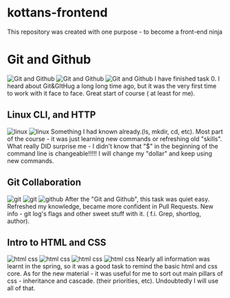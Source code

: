 # kottans-frontend
This repository was created with one purpose - to become a front-end ninja

# Git and Github
![Git and Github](https://github.com/artellos747/kottans-frontend/raw/master/task0/task0_0.png)
![Git and Github](https://github.com/artellos747/kottans-frontend/raw/master/task0/task0_11.png)
![Git and Github](https://github.com/artellos747/kottans-frontend/raw/master/task0/task0_12.png)
I have finished task 0. I heard about Git&GItHug a long long time ago, but it was the very first time to work with it face to face. Great start of course ( at least for me).

## Linux CLI, and HTTP
![linux](https://github.com/artellos747/kottans-frontend/raw/master/task1/task1.png)
![linux](https://github.com/artellos747/kottans-frontend/raw/master/task1/task11.png)
Something I had known already.(ls, mkdir, cd, etc). 
Most part of the course - it was just learning new commands or refreshing old "skills". 
What really DID surprise me - I didn't know that "$" in the beginning of the command line is changeable!!!!!
I will change my "dollar" and keep using new commands. 

## Git Collaboration
![git](https://github.com/artellos747/kottans-frontend/raw/master/task2/task211.png)
![git](https://github.com/artellos747/kottans-frontend/raw/master/task2/task212.png)
![github](https://github.com/artellos747/kottans-frontend/raw/master/task2/task22.png)
After the "Git and Github", this task was quiet easy. 
Refreshed my knowledge, became more confident in Pull Requests.
New info - git log's flags and other sweet stuff with it. ( f.i. Grep, shortlog, author).

## Intro to HTML and CSS
![html css](https://github.com/artellos747/kottans-frontend/raw/master/task3/task31.png)
![html css](https://github.com/artellos747/kottans-frontend/raw/master/task3/task321.png)
![html css](https://github.com/artellos747/kottans-frontend/raw/master/task3/task322.png)
![html css](https://github.com/artellos747/kottans-frontend/raw/master/task3/task323.png)
Nearly all information was learnt in the spring, so it was a good task to remind 
the basic html and css core. 
As for the new material - it was useful for me to sort out main pillars of css - inheritance and cascade. (their priorities, etc).
Undoubtedly I will use all of that. 


 


